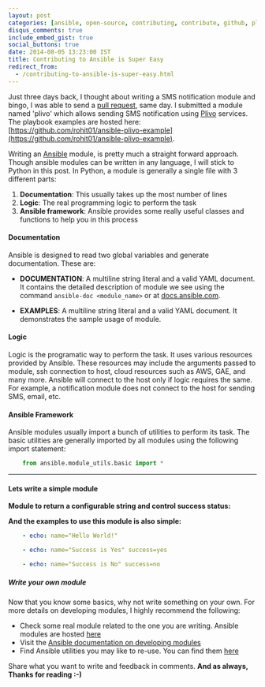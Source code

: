 ```yaml
---
layout: post
categories: [ansible, open-source, contributing, contribute, github, plivo]
disqus_comments: true
include_embed_gist: true
social_buttons: true
date: 2014-08-05 13:23:00 IST
title: Contributing to Ansible is Super Easy
redirect_from:
  - /contributing-to-ansible-is-super-easy.html
---
```


Just three days back, I thought about writing a SMS notification module and bingo, I was able to send a [pull request](https://github.com/ansible/ansible/pull/8408), same day. I submitted a module named 'plivo' which allows sending SMS notification using [Plivo](https://www.plivo.com) services. The playbook examples are hosted here: [https://github.com/rohit01/ansible-plivo-example](https://github.com/rohit01/ansible-plivo-example).

Writing an [Ansible](http://ansible.com) module, is pretty much a straight forward approach. Though ansible modules can be written in any language, I will stick to Python in this post. In Python, a module is generally a single file with 3 different parts:

1. **Documentation**: This usually takes up the most number of lines
2. **Logic**: The real programming logic to perform the task
3. **Ansible framework**: Ansible provides some really useful classes and functions to help you in this process

#### Documentation

Ansible is designed to read two global variables and generate documentation. These are:

* **DOCUMENTATION**: A multiline string literal and a valid YAML document. It contains the detailed description of module we see using the command `ansible-doc <module_name>` or at [docs.ansible.com](http://docs.ansible.com).

* **EXAMPLES**: A multiline string literal and a valid YAML document. It demonstrates the sample usage of module.

#### Logic

Logic is the programatic way to perform the task. It uses various resources provided by Ansible. These resources may include the arguments passed to module, ssh connection to host, cloud resources such as AWS, GAE, and many more. Ansible will connect to the host only if logic requires the same. For example, a notification module does not connect to the host for sending SMS, email, etc.

#### Ansible Framework

Ansible modules usually import a bunch of utilities to perform its task. The basic utilities are generally imported by all modules using the following import statement:

```python
    from ansible.module_utils.basic import *
```

---

#### Lets write a simple module

**Module to return a configurable string and control success status:**

<code data-gist-id="7ce30e3d3f12a4901fe2" data-gist-hide-footer="true"></code>

**And the examples to use this module is also simple:**

```YAML
    - echo: name="Hello World!"

    - echo: name="Success is Yes" success=yes

    - echo: name="Success is No" success=no
```

##### Write your own module

Now that you know some basics, why not write something on your own. For more details on developing modules, I highly recommend the following:

* Check some real module related to the one you are writing. Ansible modules are hosted [here](https://github.com/ansible/ansible/tree/devel/library)
* Visit the [Ansible documentation on developing modules](http://docs.ansible.com/developing_modules.html)
* Find Ansible utilities you may like to re-use. You can find them [here](https://github.com/ansible/ansible/tree/devel/lib/ansible/module_utils)


Share what you want to write and feedback in comments. **And as always, Thanks for reading :-)**
